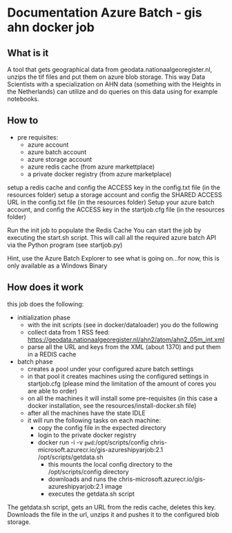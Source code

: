 # Documentation Azure Batch - gis ahn docker job

## What is it

A tool that gets geographical data from geodata.nationaalgeoregister.nl, unzips the tif files and put them on azure blob storage.
This way Data Scientists with a specialization on AHN data (something with the Heights in the Netherlands) can utilize and do queries on this data using for example notebooks.


## How to

* pre requisites:
  * azure account
  * azure batch account
  * azure storage account
  * azure redis cache (from azure markettplace)
  * a private docker registry (from azure marketplace)

setup a redis cache and config the ACCESS key in the config.txt file (in the resources folder)
setup a storage account and config the SHARED ACCESS URL in the config.txt file (in the resources folder)
Setup your azure batch account, and config the ACCESS key in the startjob.cfg file (in the resources folder)

Run the init job to populate the Redis Cache
You can start the job by executing the start.sh script. This will call all the required azure batch API via the Python program (see startjob.py)

Hint, use the Azure Batch Explorer to see what is going on...for now, this is only available as a Windows Binary

## How does it work

this job does the following:
* initialization phase
  * with the init scripts (see in docker/dataloader) you do the following
  * collect data from 1 RSS feed: https://geodata.nationaalgeoregister.nl/ahn2/atom/ahn2_05m_int.xml
  * parse all the URL and keys from the XML (about 1370) and put them in a REDIS cache
* batch phase
  * creates a pool under your configured azure batch settings
  * in that pool it creates machines using the configured settings in startjob.cfg (please mind the limitation of the amount of cores you are able to order)
  * on all the machines it will install some pre-requisites (in this case a docker installation, see the resources/install-docker.sh file)
  * after all the machines have the state IDLE
  * it will run the following tasks on each machine:
    * copy the config file in the expected directory
    * login to the private docker registry
    * docker run -i -v `pwd`:/opt/scripts/config  chris-microsoft.azurecr.io/gis-azureshipyarjob:2.1 /opt/scripts/getdata.sh
      * this mounts the local config directory to the /opt/scripts/config directory
      * downloads and runs the chris-microsoft.azurecr.io/gis-azureshipyarjob:2.1 image
      * executes the getdata.sh script

The getdata.sh script, gets an URL from the redis cache, deletes this key. Downloads the file in the url, unzips it and pushes it to the configured blob storage.
 


